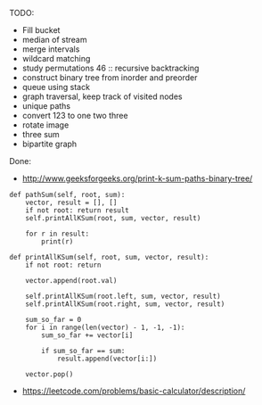 TODO:
- Fill bucket
- median of stream
- merge intervals
- wildcard matching
- study permutations 46 :: recursive backtracking
- construct binary tree from inorder and preorder
- queue using stack
- graph traversal, keep track of visited nodes
- unique paths
- convert 123 to one two three
- rotate image
- three sum
- bipartite graph

Done:
- http://www.geeksforgeeks.org/print-k-sum-paths-binary-tree/
```
def pathSum(self, root, sum):
    vector, result = [], []
    if not root: return result
    self.printAllKSum(root, sum, vector, result)
    
    for r in result:
        print(r)
    
def printAllKSum(self, root, sum, vector, result):
    if not root: return
    
    vector.append(root.val)
    
    self.printAllKSum(root.left, sum, vector, result)
    self.printAllKSum(root.right, sum, vector, result)
    
    sum_so_far = 0
    for i in range(len(vector) - 1, -1, -1):
        sum_so_far += vector[i]
        
        if sum_so_far == sum:
            result.append(vector[i:])
    
    vector.pop()
```
- https://leetcode.com/problems/basic-calculator/description/

